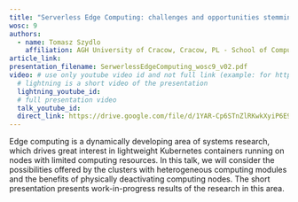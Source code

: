 ```yaml
---
title: "Serverless Edge Computing: challenges and opportunities stemming from heterogenous hardware"
wosc: 9
authors:
  - name: Tomasz Szydlo
    affiliation: AGH University of Cracow, Cracow, PL - School of Computing, Newcastle University, Newcastle upon Tyne, UK
article_link: 
presentation_filename: SerwerlessEdgeComputing_wosc9_v02.pdf
video: # use only youtube video id and not full link (example: for https://www.youtube.com/watch?v=xcJtL7QggTI, id is xcJtL7QggTI)
  # lightning is a short video of the presentation
  lightning_youtube_id: 
  # full presentation video
  talk_youtube_id: 
  direct_link: https://drive.google.com/file/d/1YAR-Cp6STnZlRKwkXyiP6E9yiAsOvOXF/view?usp=drive_link
---
```


Edge computing is a dynamically developing area of ​​systems research, which drives great interest in lightweight Kubernetes containers running on nodes with limited computing resources. In this talk, we will consider the possibilities offered by the clusters with heterogeneous computing modules and the benefits of physically deactivating computing nodes. The short presentation presents work-in-progress results of the research in this area.